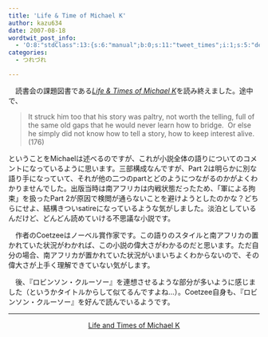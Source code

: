 ```yaml
---
title: 'Life & Time of Michael K'
author: kazu634
date: 2007-08-18
wordtwit_post_info:
  - 'O:8:"stdClass":13:{s:6:"manual";b:0;s:11:"tweet_times";i:1;s:5:"delay";i:0;s:7:"enabled";i:1;s:10:"separation";s:2:"60";s:7:"version";s:3:"3.7";s:14:"tweet_template";b:0;s:6:"status";i:2;s:6:"result";a:0:{}s:13:"tweet_counter";i:2;s:13:"tweet_log_ids";a:1:{i:0;i:3167;}s:9:"hash_tags";a:0:{}s:8:"accounts";a:1:{i:0;s:7:"kazu634";}}'
categories:
  - つれづれ

---
```

<div class="section">
<p>
    　読書会の課題図書である<i><a href="https://www.amazon.co.jp/exec/obidos/ASIN/0140074481/goodpic-22/" onclick="__gaTracker('send', 'event', 'outbound-article', 'https://www.amazon.co.jp/exec/obidos/ASIN/0140074481/goodpic-22/', 'Life &#038; Times of Michael K');" target="_top">Life & Times of Michael K</a></i>を読み終えました。途中で、
</p>
  
<blockquote>
<p>
      It struck him too that his story was paltry, not worth the telling, full of the same old gaps that he would never learn how to bridge.&#160; Or else he simply did not know how to tell a story, how to keep interest alive.&#160; (176)
</p>
</blockquote>
  
<p>
    ということをMichaelは述べるのですが、これが小説全体の語りについてのコメントになっているように思います。三部構成なんですが、Part 2は明らかに別な語り手になっていて、それが他の二つのpartとどのようにつながるのかがよくわかりませんでした。出版当時は南アフリカは内戦状態だったため、「軍による拘束」を扱ったPart 2が原因で検閲が通らないことを避けようとしたのかな？どちらにせよ、結構きついsatireになっているような気がしました。淡泊としているんだけど、どんどん読めていける不思議な小説です。
</p>
  
<p>
    　作者のCoetzeeはノーベル賞作家です。この語りのスタイルと南アフリカの置かれていた状況がわかれば、この小説の偉大さがわかるのだと思います。ただ自分の場合、南アフリカが置かれていた状況がいまいちよくわからないので、その偉大さが上手く理解できていない気がします。
</p>
  
<p>
    　後、『ロビンソン・クルーソー』を連想させるような部分が多いように感じました（というかタイトルからして似てるんですよね…）。Coetzee自身も、『ロビンソン・クルーソー』を好んで読んでいるようです。
</p>
  
<hr />
  
<center>
<a href="https://www.amazon.co.jp/exec/obidos/ASIN/0140074481/goodpic-22/" onclick="__gaTracker('send', 'event', 'outbound-article', 'https://www.amazon.co.jp/exec/obidos/ASIN/0140074481/goodpic-22/', 'Life and Times of Michael K');" target="_top">Life and Times of Michael K</a><br />
</center>
</div>
